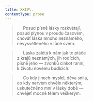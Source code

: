 ```yaml
---
title: XXIV\.
contentType: prose
---
```


>      Posud písně lásky rozkvétají,  
> posud plynou v proudu časovém,  
> chováť láska mnoho neznámého,  
> nevysvětleného v lůně svém.

>      Láska zalétá k nám jak to ptáče  
> z krajů neznámých, jih rodících,  
> písně jeho — zvonků cinkot ranní,  
> k životu novému budících.

>      Co kdy jinoch myslel, děva snila,  
> co kdy nervem chvělo některým,  
> uskutečněno mní v lásky době —  
> chvějeť mocně tělem veškerým.
